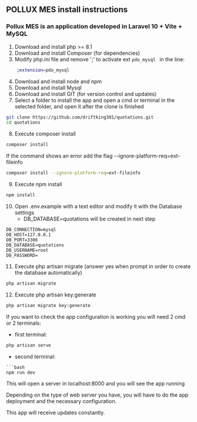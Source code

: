 ## POLLUX MES install instructions

### Pollux MES is an application developed in Laravel 10 + Vite + MySQL

1. Download and install php >= 8.1
2. Download and install Composer (for dependencies)
3. Modify php.ini file and remove ';' to activate ext ```pdo_mysql ``` in the line:
```bash
    ;extension=pdo_mysql
```
4. Download and install node and npm 
5. Download and install Mysql
6. Download and install GIT (for version control and updates)
7. Select a folder to install the app and open a cmd or terminal in the selected folder, and open it after the clone is finished
```bash
git clone https://github.com/driftking301/quotations.git
cd quotations
```
8. Execute composer install 
```bash
composer install
```
If the command shows an error add the flag --ignore-platform-req=ext-fileinfo

```bash
composer install --ignore-platform-req=ext-fileinfo
```
9. Execute npm install
```bash
npm install
```
10. Open .env.example with a text editor and modify it with the Database settings
    - DB_DATABASE=quotations will be created in next step
```
DB_CONNECTION=mysql
DB_HOST=127.0.0.1
DB_PORT=3306
DB_DATABASE=quotations
DB_USERNAME=root
DB_PASSWORD=
```
11. Execute php artisan migrate (answer yes when prompt in order to create the database automatically)
```bash
php artisan migrate
```
12. Execute php artisan key:generate
```bash
php artisan migrate key:generate
```

If you want to check the app configuration is working you will need 2 cmd or 2 terminals:
- first terminal:
```bash
php artisan serve
```
- second terminal:
```
```bash
npm run dev
```
This will open a server in localhost:8000 and you will see the app running

Depending on the type of web server you have, you will have to do the app deployment and the necessary configuration.

This app will receive updates constantly.
